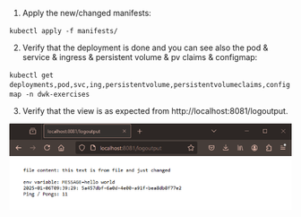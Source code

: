 1. Apply the new/changed manifests:

`kubectl apply -f manifests/`

2. Verify that the deployment is done and you can see also the pod & service & ingress & persistent volume & pv claims & configmap:

`kubectl get deployments,pod,svc,ing,persistentvolume,persistentvolumeclaims,configmap -n dwk-exercises`

3. Verify that the view is as expected from http://localhost:8081/logoutput.

![screenshot](screenshot.png)
